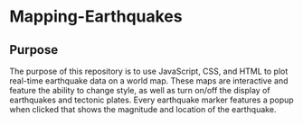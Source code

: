 # Mapping-Earthquakes

## Purpose

The purpose of this repository is to use JavaScript, CSS, and HTML to plot real-time earthquake data on a world map. These maps are interactive and feature the ability to change style, as well as turn on/off the display of earthquakes and tectonic plates. Every earthquake marker features a popup when clicked that shows the magnitude and location of the earthquake.
